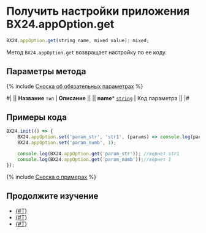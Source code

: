# Получить настройки приложения BX24.appOption.get

```js
BX24.appOption.get(string name, mixed value): mixed;
```

Метод `BX24.appOption.get` возвращает настройку по ее коду.

## Параметры метода

{% include [Сноска об обязательных параметрах](../../../_includes/required.md) %}

#|
|| **Название**
`тип` | **Описание** ||
|| **name***
[`string`](../../data-types.md) | Код параметра ||
|#

## Примеры кода

```js
BX24.init(() => {
    BX24.appOption.set('param_str', 'str1', (params) => console.log(params));
    BX24.appOption.set('param_numb', 1);

    console.log(BX24.appOption.get('param_str')); //вернет str1
    console.log(BX24.appOption.get('param_numb'));//вернет 1
});
```

{% include [Сноска о примерах](../../../_includes/examples.md) %}

## Продолжите изучение

- [{#T}](./bx24-user-option-set.md)
- [{#T}](./bx24-user-option-get.md)
- [{#T}](./bx24-app-option-set.md)